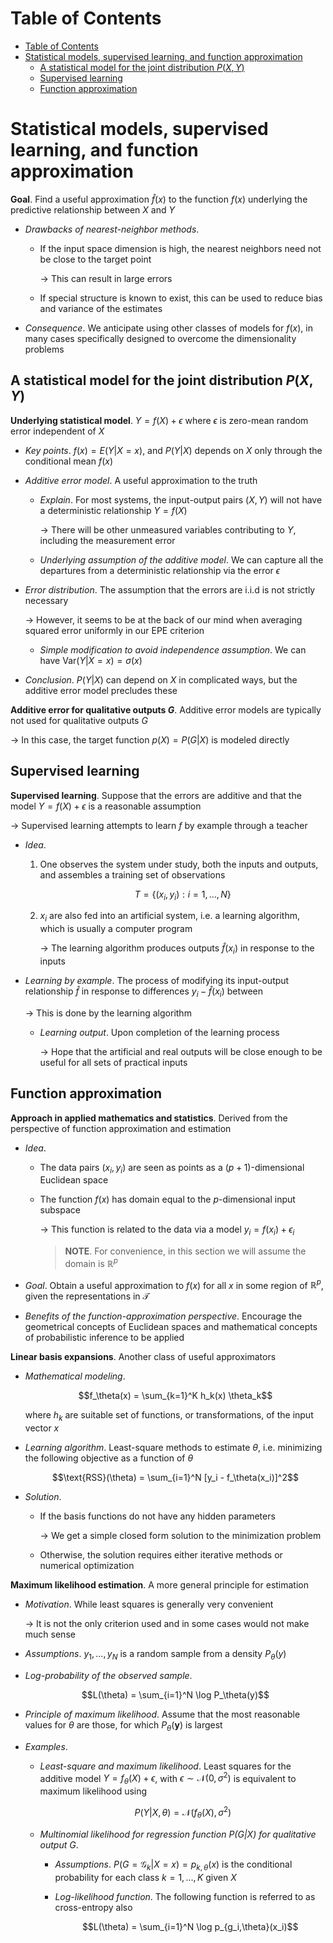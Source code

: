 <!-- TOC titleSize:1 tabSpaces:2 depthFrom:1 depthTo:6 withLinks:1 updateOnSave:1 orderedList:0 skip:0 title:1 charForUnorderedList:* -->
# Table of Contents
- [Table of Contents](#table-of-contents)
- [Statistical models, supervised learning, and function approximation](#statistical-models-supervised-learning-and-function-approximation)
  - [A statistical model for the joint distribution $P(X,Y)$](#a-statistical-model-for-the-joint-distribution-pxy)
  - [Supervised learning](#supervised-learning)
  - [Function approximation](#function-approximation)
<!-- /TOC -->

# Statistical models, supervised learning, and function approximation
**Goal**. Find a useful approximation $\hat{f}(x)$ to the function $f(x)$ underlying the predictive relationship between $X$ and $Y$
* *Drawbacks of nearest-neighbor methods*.
    * If the input space dimension is high, the nearest neighbors need not be close to the target point

        $\to$ This can result in large errors
    * If special structure is known to exist, this can be used to reduce bias and variance of the estimates
* *Consequence*. We anticipate using other classes of models for $f(x)$, in many cases specifically designed to overcome the dimensionality problems

## A statistical model for the joint distribution $P(X,Y)$
**Underlying statistical model**. $Y=f(X)+\epsilon$ where $\epsilon$ is zero-mean random error independent of $X$
* *Key points*. $f(x) = E(Y|X=x)$, and $P(Y|X)$ depends on $X$ only through the conditional mean $f(x)$
* *Additive error model*. A useful approximation to the truth
    * *Explain*. For most systems, the input-output pairs $(X,Y)$ will not have a deterministic relationship $Y=f(X)$

        $\to$ There will be other unmeasured variables contributing to $Y$, including the measurement error
    * *Underlying assumption of the additive model*. We can capture all the departures from a deterministic relationship via the error $\epsilon$
* *Error distribution*. The assumption that the errors are i.i.d is not strictly necessary

    $\to$ However, it seems to be at the back of our mind when averaging squared error uniformly in our EPE criterion
    * *Simple modification to avoid independence assumption*. We can have $\text{Var}(Y|X=x)=\sigma(x)$
* *Conclusion*. $P(Y|X)$ can depend on $X$ in complicated ways, but the additive error model precludes these

**Additive error for qualitative outputs $G$**. Additive error models are typically not used for qualitative outputs $G$

$\to$ In this case, the target function $p(X) = P(G|X)$ is modeled directly

## Supervised learning
**Supervised learning**. Suppose that the errors are additive and that the model $Y = f(X)+\epsilon$ is a reasonable assumption

$\to$ Supervised learning attempts to learn $f$ by example through a teacher
* *Idea*.
    1. One observes the system under study, both the inputs and outputs, and assembles a training set of observations

        $$T =\{(x_i,y_i):i=1,\dots,N\}$$

    2. $x_i$ are also fed into an artificial system, i.e. a learning algorithm, which is usually a computer program
        
        $\to$ The learning algorithm produces outputs $\hat{f}(x_i)$ in response to the inputs
* *Learning by example*. The process of modifying its input-output relationship $\hat{f}$ in response to differences $y_i −\hat{f}(x_i)$ between

    $\to$ This is done by the learning algorithm
    * *Learning output*. Upon completion of the learning process 
        
        $\to$ Hope that the artificial and real outputs will be close enough to be useful for all sets of practical inputs

## Function approximation
**Approach in applied mathematics and statistics**. Derived from the perspective of function approximation and estimation
* *Idea*. 
    * The data pairs $(x_i,y_i)$ are seen as points as a $(p+1)$-dimensional Euclidean space
    * The function $f(x)$ has domain equal to the $p$-dimensional input subspace

        $\to$ This function is related to the data via a model $y_i = f(x_i) + \epsilon_i$

        >**NOTE**. For convenience, in this section we will assume the domain is $\mathbb{R}^p$

* *Goal*. Obtain a useful approximation to $f(x)$ for all $x$ in some region of $\mathbb{R}^p$, given the representations in $\mathcal{T}$
* *Benefits of the function-approximation perspective*. Encourage the geometrical concepts of Euclidean spaces and mathematical concepts of probabilistic inference to be applied

**Linear basis expansions**. Another class of useful approximators
* *Mathematical modeling*.

    $$f_\theta(x) = \sum_{k=1}^K h_k(x) \theta_k$$

    where $h_k$ are suitable set of functions, or transformations, of the input vector $x$
* *Learning algorithm*. Least-square methods to estimate $\theta$, i.e. minimizing the following objective as a function of $\theta$

    $$\text{RSS}(\theta) = \sum_{i=1}^N [y_i - f_\theta(x_i)]^2$$

* *Solution*. 
    * If the basis functions do not have any hidden parameters

        $\to$ We get a simple closed form solution to the minimization problem
    * Otherwise, the solution requires either iterative methods or numerical optimization

**Maximum likelihood estimation**. A more general principle for estimation
* *Motivation*. While least squares is generally very convenient
    
    $\to$ It is not the only criterion used and in some cases would not make much sense
* *Assumptions*. $y_1,\dots,y_N$ is a random sample from a density $P_\theta(y)$
* *Log-probability of the observed sample*.
    
    $$L(\theta) = \sum_{i=1}^N \log P_\theta(y)$$

* *Principle of maximum likelihood*. Assume that the most reasonable values for $\theta$ are those, for which $P_\theta(\mathbf{y})$ is largest
* *Examples*.
    * *Least-square and maximum likelihood*. Least squares for the additive model $Y=f_\theta(X) + \epsilon$, with $\epsilon\sim\mathcal{N}(0,\sigma^2)$ is equivalent to maximum likelihood using

        $$P(Y|X,\theta) = \mathcal{N}(f_\theta(X),\sigma^2)$$

    * *Multinomial likelihood for regression function $P(G|X)$ for qualitative output $G$*.
        * *Assumptions*. $P(G=\mathcal{G}_k|X=x)=p_{k,\theta}(x)$ is the conditional probability for each class $k=1,\dots,K$ given $X$
        * *Log-likelihood function*. The following function is referred to as cross-entropy also

            $$L(\theta) = \sum_{i=1}^N \log p_{g_i,\theta}(x_i)$$